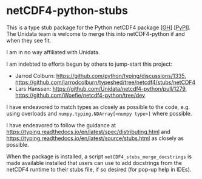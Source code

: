 # netCDF4-python-stubs

This is a type stub package for the Python netCDF4 package
\[[GH](https://github.com/Unidata/netcdf4-python)\]
\[[PyPI](https://pypi.org/project/netCDF4/)\].
The Unidata team is welcome to merge this into netCDF4-python if and when they see fit.

I am in no way affiliated with Unidata.

I am indebted to efforts begun by others to jump-start this project:

- Jarrod Colburn: <https://github.com/python/typing/discussions/1335>,
<https://github.com/jarrodcolburn/typeshed/tree/netcdf4/stubs/netCDF4>
- Lars Hanssen: <https://github.com/Unidata/netcdf4-python/pull/1279>,
<https://github.com/Woefie/netcdf4-python/tree/dev>

I have endeavored to match types as closely as possible to the code, e.g. using overloads
and `numpy.typing.NDArray[<numpy type>]` where possible.

I have endeavored to follow the guidance at
<https://typing.readthedocs.io/en/latest/spec/distributing.html> and
<https://typing.readthedocs.io/en/latest/source/stubs.html> as closely as possible.

When the package is installed, a script `netCDF4_stubs_merge_docstrings` is made
available installed that users can use to add docstrings from the netCDF4 runtime to
their stubs file, if so desired (for pop-up help in IDEs).
